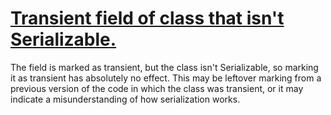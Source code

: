 # [Transient field of class that isn't Serializable.](https://spotbugs.readthedocs.io/en/latest/bugDescriptions.html#SE_TRANSIENT_FIELD_OF_NONSERIALIZABLE_CLASS)

 The field is marked as transient, but the class isn't Serializable, so marking it as transient
has absolutely no effect.
This may be leftover marking from a previous version of the code in which the class was transient, or
it may indicate a misunderstanding of how serialization works.